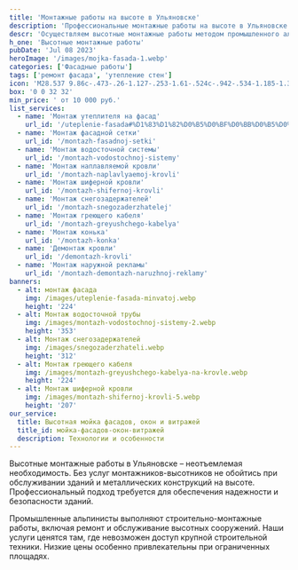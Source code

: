 ```yaml
---
title: 'Монтажные работы на высоте в Ульяновске'
description: 'Профессиональные монтажные работы на высоте в Ульяновске по лучшей цене. Проводим высотные монтажные работы методом промышленного альпинизма'
descr: 'Осуществляем высотные монтажные работы методом промышленного альпинизма'
h_one: 'Высотные монтажные работы'
pubDate: 'Jul 08 2023'
heroImage: '/images/mojka-fasada-1.webp'
categories: ['Фасадные работы']
tags: ['ремонт фасада', 'утепление стен']
icon: 'M28.537 9.86c-.473-.26-1.127-.253-1.61-.524c-.942-.534-1.185-1.316-1.225-2.475c-2.06-2.214-5.138-4.175-9.424-4.113c-1.162.017-2.256-.035-3.158.435c-.258.354-.004.516.288.6c-.29.137-.692.146-.626.696c2.72-.383 7.475.624 7.116 2.966c-.08.52-.735 1.076-1.18 1.563c-1.262 1.382-2.598 2.45-3.76 3.667l.336.336c.742-.52 1.446-.785 2.104-.785c.707 0 1.12.297 1.276.433c.575-.618 1.166-1.244 1.84-1.853c.487-.444 1.046-1.1 1.565-1.178l.948-.1c1.156.046 1.937.29 2.47 1.23c.27.482.263 1.14.522 1.614c.175.325.937 1.22 1.316 1.23c.294.008.603-.2.9-.49l1.032-1.035c.29-.294.5-.6.492-.896c-.006-.38-.9-1.145-1.223-1.32zM13.02 15.352l-.74-.74C9.14 17.254 5.76 20.35 2.75 23.2c-.474.444-1.453 1.022-1.507 1.54c-.083.78.95 1.465 1.506 2c.555.533 1.21 1.602 1.993 1.51c.51-.043 1.095-1.03 1.544-1.502a256.924 256.924 0 0 0 6.883-7.51c-.312-.37-.498-.595-.498-.595c-.137-.192-.893-1.37.35-3.29zm7.62.29c-.366-.318-1.466.143-1.777-.122c-.31-.265.17-1.258-.06-1.454l-.77-.646s-.863-.83-2.813.928l-7.78-7.78c-.395-.395-.237-1.822-.237-1.822l-3.686-2.1l-.894.895l2.1 3.687s1.428-.158 1.824.237l7.792 7.793c-1.55 1.83-.896 2.752-.896 2.752s.238.287.646.77c.196.23 1.188-.25 1.455.06c.264.313-.196 1.41.12 1.778c2.666 3.064 6.926 7.736 8.125 7.736c.892 0 2.02-.724 2.948-1.64c.925-.917 1.64-2.055 1.64-2.947c0-1.2-4.674-5.458-7.738-8.124z'
box: '0 0 32 32'
min_price: ' от 10 000 руб.'
list_services:
  - name: 'Монтаж утеплителя на фасад'
    url_id: '/uteplenie-fasada#%D1%83%D1%82%D0%B5%D0%BF%D0%BB%D0%B5%D0%BD%D0%B8%D0%B5-%D1%84%D0%B0%D1%81%D0%B0%D0%B4%D0%B0-%D0%BC%D0%B8%D0%BD%D0%B2%D0%B0%D1%82%D0%BE%D0%B9'
  - name: 'Монтаж фасадной сетки'
    url_id: '/montazh-fasadnoj-setki'
  - name: 'Монтаж водосточной системы'
    url_id: '/montazh-vodostochnoj-sistemy'
  - name: 'Монтаж наплавляемой кровли'
    url_id: '/montazh-naplavlyaemoj-krovli'
  - name: 'Монтаж шиферной кровли'
    url_id: '/montazh-shifernoj-krovli'
  - name: 'Монтаж снегозадержателей'
    url_id: '/montazh-snegozaderzhatelej'
  - name: 'Монтаж греющего кабеля'
    url_id: '/montazh-greyushchego-kabelya'
  - name: 'Монтаж конька'
    url_id: '/montazh-konka'
  - name: 'Демонтаж кровли'
    url_id: '/demontazh-krovli'
  - name: 'Монтаж наружной рекламы'
    url_id: '/montazh-demontazh-naruzhnoj-reklamy'
banners:
  - alt: монтаж фасада
    img: /images/uteplenie-fasada-minvatoj.webp
    height: '224'
  - alt: Монтаж водосточной трубы
    img: /images/montazh-vodostochnoj-sistemy-2.webp
    height: '353'
  - alt: Монтаж снегозадержателей
    img: /images/snegozaderzhateli.webp
    height: '312'
  - alt: Монтаж греющего кабеля
    img: /images/montazh-greyushchego-kabelya-na-krovle.webp
    height: '224'
  - alt: Монтаж шиферной кровли
    img: /images/montazh-shifernoj-krovli-5.webp
    height: '207'
our_service:
  title: Высотная мойка фасадов, окон и витражей
  title_id: мойка-фасадов-окон-витражей
  description: Технологии и особенности
---
```


Высотные монтажные работы в Ульяновске – неотъемлемая необходимость. Без услуг монтажников-высотников не обойтись при обслуживании зданий и металлических конструкций на высоте. Профессиональный подход требуется для обеспечения надежности и безопасности зданий.

Промышленные альпинисты выполняют строительно-монтажные работы, включая ремонт и обслуживание высотных сооружений. Наши услуги ценятся там, где невозможен доступ крупной строительной техники. Низкие цены особенно привлекательны при ограниченных площадях.
